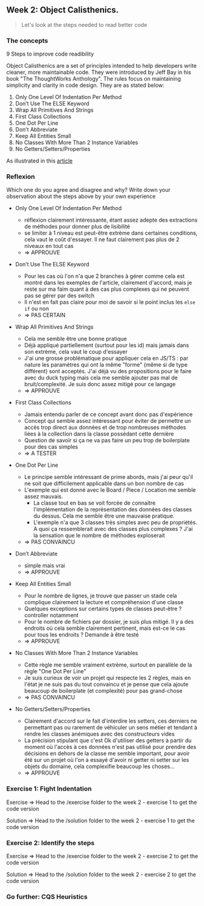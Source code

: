 ## Week 2: Object Calisthenics.

> Let's look at the steps needed to read better code

### The concepts

9 Steps to improve code readibility

Object Calisthenics are a set of principles intended to help developers write cleaner, more maintainable code. They were introduced by Jeff Bay in his book "The ThoughtWorks Anthology". The rules focus on maintaining simplicity and clarity in code design. They are as stated below:

   1) Only One Level Of Indentation Per Method
   2) Don’t Use The ELSE Keyword
   3) Wrap All Primitives And Strings
   4) First Class Collections
   5) One Dot Per Line
   6) Don’t Abbreviate
   7) Keep All Entities Small
   8) No Classes With More Than 2 Instance Variables
   9) No Getters/Setters/Properties

As illustrated in this [article](https://williamdurand.fr/2013/06/03/object-calisthenics/)

### Reflexion

Which one do you agree and disagree and why? 
Write down your observation about the steps above by your own experience

* Only One Level Of Indentation Per Method
  * réflexion clairement intéressante, étant assez adepte des extractions de méthodes pour donner plus de lisibilité
  * se limiter à 1 niveau est peut-être extrème dans certaines conditions, cela vaut le coût d'essayer. Il ne faut clairement pas plus de 2 niveaux en tout cas
  * => APPROUVE

* Don’t Use The ELSE Keyword
  * Pour les cas où l'on n'a que 2 branches à gérer comme cela est montré dans les exemples de l'article, clairement d'accord, mais je reste sur ma faim quant à des cas plus complexes qui ne peuvent pas se gérer par des switch
  * Il n'est en fait pas claire pour moi de savoir si le point inclus les `else if` ou non
  * => PAS CERTAIN

* Wrap All Primitives And Strings
  * Cela me semble être une bonne pratique
  * Déjà appliqué partiellement (surtout pour les id) mais jamais dans son extrème, cela vaut le coup d'essayer
  * J'ai une grosse problématique pour appliquer cela en JS/TS : par nature les paramètres qui ont la même "forme" (même si de type différent) sont acceptés. J'ai déjà vu des propositions pour le faire avec du duck typing mais cela me semble ajouter pas mal de bruit/complexité. Je suis donc assez mitigé pour ce langage
  * => APPROUVE

* First Class Collections
  * Jamais entendu parler de ce concept avant donc pas d'expérience
  * Concept qui semble assez intéressant pour éviter de permettre un accès trop direct aux données et de trop nombreuses méthodes liées à la collection dans la classe possédant cette dernière
  * Question de savoir si ça ne va pas faire un peu trop de boilerplate pour des cas simples
  * => A TESTER

* One Dot Per Line
  * Le principe semble intéressant de prime abords, mais j'ai peur qu'il ne soit que difficilement applicable dans un bon nombre de cas
  * L'exemple qui est donné avec le Board / Piece / Location me semble assez mauvais.
    * La classe tout en bas se voit forcée de connaitre l'implémentation de la représentation des données des classes du dessus. Cela me semble être une mauvaise pratique.
    * L'exemple n'a que 3 classes très simples avec peu de propriétés. A quoi ça ressemblerait avec des classes plus complexes ? J'ai la sensation que le nombre de méthodes exploserait
  * => PAS CONVAINCU

* Don’t Abbreviate
  * simple mais vrai
  * => APPROUVE

* Keep All Entities Small
  * Pour le nombre de lignes, je trouve que passer un stade cela complique clairement la lecture et compréhension d'une classe
  * Quelques exceptions sur certains types de classes peut-être ? controller notamment
  * Pour le nombre de fichiers par dossier, je suis plus mitigé. Il y a des endroits où cela semble clairement pertinent, mais est-ce le cas pour tous les endroits ? Demande à être testé
  * => APPROUVE

* No Classes With More Than 2 Instance Variables
  * Cette règle me semble vraiment extrème, surtout en parallèle de la règle "One Dot Per Line"
  * Je suis curieux de voir un projet qui respecte les 2 règles, mais en l'état je ne suis pas du tout convaincu et je pense que cela ajoute beaucoup de boilerplate (et complexité) pour pas grand-chose
  * => PAS CONVAINCU

* No Getters/Setters/Properties
  * Clairement d'accord sur le fait d'interdire les setters, ces derniers ne permettant pas ou rarement de véhiculer un sens métier et tendant à rendre les classes anémiques avec des constructeurs vides
  * La précision stipulant que c'est Ok d'utiliser des getters à partir du moment où l'accès à ces données n'est pas utilisé pour prendre des décisions en dehors de la classe me semble important, pour avoir été sur un projet où l'on a essayé d'avoir ni getter ni setter sur les objets du domaine, cela complexifie beaucoup les choses...
  * => APPROUVE

### Exercise 1: Fight Indentation

Exercise => Head to the /exercise folder to the week 2 - exercise 1 to get the code version

Solution => Head to the /solution folder to the week 2 - exercise 1 to get the code version

### Exercise 2: Identify the steps

Exercise => Head to the /exercise folder to the week 2 - exercise 2 to get the code version

Solution => Head to the /solution folder to the week 2 - exercise 2 to get the code version

### Go further: CQS Heuristics
